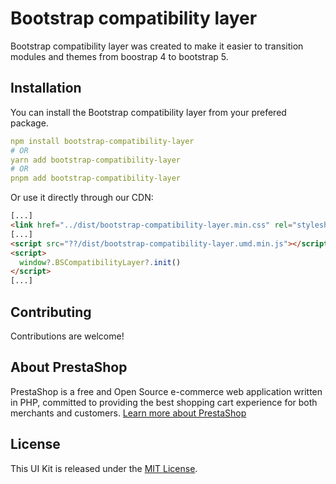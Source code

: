 # Bootstrap compatibility layer
Bootstrap compatibility layer was created to make it easier to transition modules and themes from boostrap 4 to bootstrap 5.

## Installation
You can install the Bootstrap compatibility layer from your prefered package.
```yml
npm install bootstrap-compatibility-layer
# OR
yarn add bootstrap-compatibility-layer
# OR
pnpm add bootstrap-compatibility-layer
```
Or use it directly through our CDN:
```html
[...]
<link href="../dist/bootstrap-compatibility-layer.min.css" rel="stylesheet">
[...]
<script src="??/dist/bootstrap-compatibility-layer.umd.min.js"></script>
<script>
  window?.BSCompatibilityLayer?.init()
</script>
[...]
```

## Contributing
Contributions are welcome!

## About PrestaShop
PrestaShop is a free and Open Source e-commerce web application written in PHP, committed to providing the best shopping cart experience for both merchants and customers. [Learn more about PrestaShop](https://www.prestashop-project.org/)

## License
This UI Kit is released under the [MIT License](LICENSE).